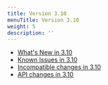 ```yaml
---
title: Version 3.10
menuTitle: Version 3.10
weight: 5
description: ''
---
```

- [What's New in 3.10](whats-new-in-3-10.md)
- [Known Issues in 3.10](known-issues-in-3-10.md)
- [Incompatible changes in 3.10](incompatible-changes-in-3-10.md)
- [API changes in 3.10](api-changes-in-3-10.md)
